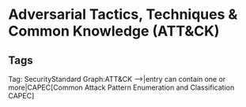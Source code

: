 # Adversarial Tactics, Techniques & Common Knowledge (ATT&CK)

## Tags

Tag: SecurityStandard
Graph:ATT&CK -->|entry can contain one or more|CAPEC[Common Attack Pattern Enumeration and Classification CAPEC]
